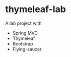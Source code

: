 thymeleaf-lab
=============

A lab project with 
 - Spring MVC
 - Thymeleaf
 - Bootstrap
 - Flying-saucer
